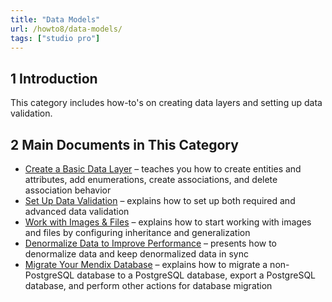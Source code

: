```yaml
---
title: "Data Models"
url: /howto8/data-models/
tags: ["studio pro"]
---
```


## 1 Introduction

This category includes how-to's on creating data layers and setting up data validation.

## 2 Main Documents in This Category

* [Create a Basic Data Layer](/howto/data-models/create-a-basic-data-layer/) – teaches you how to create entities and attributes, add enumerations, create associations, and delete association behavior
* [Set Up Data Validation](/howto/data-models/setting-up-data-validation/) – explains how to set up both required and advanced data validation
* [Work with Images & Files](/howto/data-models/working-with-images-and-files/) – explains how to start working with images and files by configuring inheritance and generalization
* [Denormalize Data to Improve Performance](/howto/data-models/denormalize-data-to-improve-performance/) – presents how to denormalize data and keep denormalized data in sync
* [Migrate Your Mendix Database](/howto/data-models/migrating-your-mendix-database/) – explains how to migrate a non-PostgreSQL database to a PostgreSQL database, export a PostgreSQL database, and perform other actions for database migration
